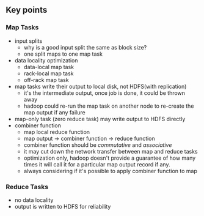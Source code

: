 

## Key points

### Map Tasks

* input splits
    * why is a good input split the same as block size?
    * one split maps to one map task
* data locality optimization
    * data-local map task
    * rack-local map task
    * off-rack map task
* map tasks write their output to local disk, not HDFS(with replication)
    * it's the intermediate output, once job is done, it could be thrown away
    * hadoop could re-run the map task on another node to re-create the map output if any failure
* map-only task (zero reduce task) may write output to HDFS directly
* combiner function
    * map local reduce function
    * map output -> combiner function -> reduce function
    * combiner function should be *commutative* and *associative*
    * it may cut down the network transfer between map and reduce tasks
    * optimization only, hadoop doesn't provide a guarantee of how many times it will call it for a particular map output record if any. 
    * always considering if it's possible to apply combiner function to map
    
### Reduce Tasks

* no data locality
* output is written to HDFS for reliability